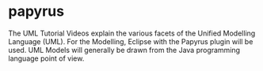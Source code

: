 # papyrus
The UML Tutorial Videos explain the various facets of the Unified Modelling Language (UML). For the Modelling, Eclipse with the Papyrus plugin will be used. UML Models will generally be drawn from the Java programming language point of view.
